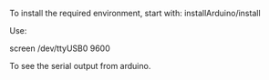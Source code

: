 To install the required environment, start with: installArduino/install

Use:

screen /dev/ttyUSB0 9600

To see the serial output from arduino.
